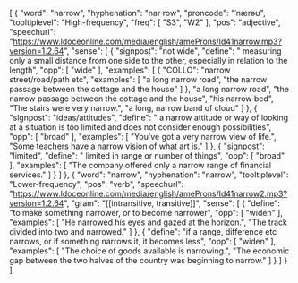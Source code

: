 [
    {
        "word": "narrow",
        "hyphenation": "nar‧row",
        "proncode": "ˈnærəʊ",
        "tooltiplevel": "High-frequency",
        "freq": [
            "S3",
            "W2"
        ],
        "pos": "adjective",
        "speechurl": "https://www.ldoceonline.com/media/english/ameProns/ld41narrow.mp3?version=1.2.64",
        "sense": [
            {
                "signpost": "not wide",
                "define": " measuring only a small distance from one side to the other, especially in relation to the length",
                "opp": [
                    "wide"
                ],
                "examples": [
                    {
                        "COLLO": "narrow street/road/path etc",
                        "examples": [
                            "a long narrow road",
                            "the narrow passage between the cottage and the house"
                        ]
                    },
                    "a long narrow road",
                    "the narrow passage between the cottage and the house",
                    "his narrow bed",
                    "The stairs were very narrow.",
                    "a long, narrow band of cloud"
                ]
            },
            {
                "signpost": "ideas/attitudes",
                "define": " a narrow attitude or way of looking at a situation is too limited and does not consider enough possibilities",
                "opp": [
                    "broad"
                ],
                "examples": [
                    "You’ve got a very narrow view of life.",
                    "Some teachers have a narrow vision of what art is."
                ]
            },
            {
                "signpost": "limited",
                "define": " limited in range or number of things",
                "opp": [
                    "broad"
                ],
                "examples": [
                    "The company offered only a narrow range of financial services."
                ]
            }
        ]
    },
    {
        "word": "narrow",
        "hyphenation": "narrow",
        "tooltiplevel": "Lower-frequency",
        "pos": "verb",
        "speechurl": "https://www.ldoceonline.com/media/english/ameProns/ld41narrow2.mp3?version=1.2.64",
        "gram": "[[intransitive, transitive]]",
        "sense": [
            {
                "define": "to make something narrower, or to become narrower",
                "opp": [
                    "widen"
                ],
                "examples": [
                    "He narrowed his eyes and gazed at the horizon.",
                    "The track divided into two and narrowed."
                ]
            },
            {
                "define": "if a range, difference etc narrows, or if something narrows it, it becomes less",
                "opp": [
                    "widen"
                ],
                "examples": [
                    "The choice of goods available is narrowing.",
                    "The economic gap between the two halves of the country was beginning to narrow."
                ]
            }
        ]
    }
]